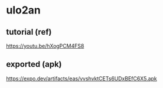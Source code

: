 # ulo2an

## tutorial (ref)
https://youtu.be/hXogPCM4FS8

## exported (apk)
https://expo.dev/artifacts/eas/vvshvktCETs6UDxBEfC6X5.apk
